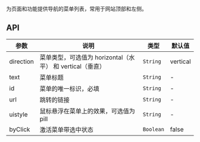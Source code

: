 为页面和功能提供导航的菜单列表，常用于网站顶部和左侧。

## API

| 参数      | 说明               | 类型             | 默认值  |
| --------- | ------------------ | ---------------- | ------- |
| direction      | 菜单类型，可选值为 horizontal（水平） 和 vertical（垂直）           | `String`         | vertical       |
| text      | 菜单标题     | `String`         | -       |
| id      | 菜单的唯一标识，必填     | `String`         | -       |
| url | 跳转的链接     | `String`         | -       |
| uistyle      | 鼠标悬浮在菜单上的效果，可选值为 pill       | `String`         | -       |
| byClick      | 激活菜单带选中状态 | `Boolean`         | false       |

